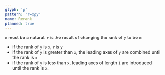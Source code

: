 ```yaml
---
glyph: 'ϼ'
pattern: 'r←xϼy'
name: Rerank
planned: true
---
```


`x` must be a natural. `r` is the result of changing the rank of `y` to be `x`:

* if the rank of `y` is `x`, `r` is `y`
* if the rank of `y` is greater than `x`, the leading axes of `y` are combined until the rank is `x`
* if the rank of `y` is less than `x`, leading axes of length `1` are introduced until the rank is `x`.